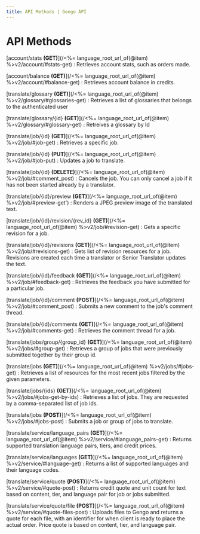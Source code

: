 ```yaml
---
title: API Methods | Gengo API
---
```


# API Methods

[account/stats __(GET)__](/<%= language_root_url_of(@item) %>v2/account/#stats-get)
: Retrieves account stats, such as orders made.

[account/balance __(GET)__](/<%= language_root_url_of(@item) %>v2/account/#balance-get)
: Retrieves account balance in credits.

[translate/glossary __(GET)__](/<%= language_root_url_of(@item) %>v2/glossary/#glossaries-get)
: Retrieves a list of glossaries that belongs to the authenticated user

[translate/glossary/{id} __(GET)__](/<%= language_root_url_of(@item) %>v2/glossary/#glossary-get)
: Retreives a glossary by Id

[translate/job/{id} __(GET)__](/<%= language_root_url_of(@item) %>v2/job/#job-get)
: Retrieves a specific job.

[translate/job/{id} __(PUT)__](/<%= language_root_url_of(@item) %>v2/job/#job-put)
: Updates a job to translate.

[translate/job/{id} __(DELETE)__](/<%= language_root_url_of(@item) %>v2/job/#comment_post)
: Cancels the job. You can only cancel a job if it has not been started already by a translator.

[translate/job/{id}/preview __(GET)__](/<%= language_root_url_of(@item) %>v2/job/#preview-get')
: Renders a JPEG preview image of the translated text.

[translate/job/{id}/revision/{rev_id} __(GET)__](/<%= language_root_url_of(@item) %>v2/job/#revision-get)
: Gets a specific revision for a job.

[translate/job/{id}/revisions __(GET)__](/<%= language_root_url_of(@item) %>v2/job/#revisions-get)
: Gets list of revision resources for a job. Revisions are created each time a translator or Senior Translator updates the text.

[translate/job/{id}/feedback __(GET)__](/<%= language_root_url_of(@item) %>v2/job/#feedback-get)
: Retrieves the feedback you have submitted for a particular job.

[translate/job/{id}/comment __(POST)__](/<%= language_root_url_of(@item) %>v2/job/#comment_post)
: Submits a new comment to the job's comment thread.

[translate/job/{id}/comments __(GET)__](/<%= language_root_url_of(@item) %>v2/job/#comments-get)
: Retrieves the comment thread for a job.

[translate/jobs/group/{group_id} __(GET)__](/<%= language_root_url_of(@item) %>v2/jobs/#group-get)
: Retrieves a group of jobs that were previously submitted together by their group id.

[translate/jobs __(GET)__](/<%= language_root_url_of(@item) %>v2/jobs/#jobs-get)
: Retrieves a list of resources for the most recent jobs filtered by the given parameters.

[translate/jobs/{ids} __(GET)__](/<%= language_root_url_of(@item) %>v2/jobs/#jobs-get-by-ids)
: Retrieves a list of jobs. They are requested by a comma-separated list of job ids.

[translate/jobs __(POST)__](/<%= language_root_url_of(@item) %>v2/jobs/#jobs-post)
: Submits a job or group of jobs to translate.

[translate/service/language_pairs __(GET)__](/<%= language_root_url_of(@item) %>v2/service/#language_pairs-get)
: Returns supported translation language pairs, tiers, and credit prices.

[translate/service/languages __(GET)__](/<%= language_root_url_of(@item) %>v2/service/#language-get)
: Returns a list of supported languages and their language codes.

[translate/service/quote __(POST)__](/<%= language_root_url_of(@item) %>v2/service/#quote-post)
: Returns credit quote and unit count for text based on content, tier, and language pair for job or jobs submitted.

[translate/service/quote/file __(POST)__](/<%= language_root_url_of(@item) %>v2/service/#quote-files-post)
: Uploads files to Gengo and returns a quote for each file, with an identifier for when client is ready to place the actual order. Price quote is based on content, tier, and language pair.